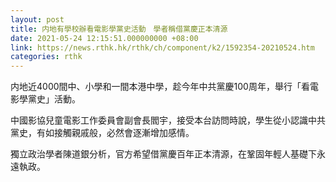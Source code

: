 ```yaml
---
layout: post
title: 内地有學校辦看電影學黨史活動　學者稱借黨慶正本清源
date: 2021-05-24 12:15:51.000000000 +08:00
link: https://news.rthk.hk/rthk/ch/component/k2/1592354-20210524.htm
categories: rthk
---
```


内地近4000間中、小學和一間本港中學，趁今年中共黨慶100周年，舉行「看電影學黨史」活動。

中國影協兒童電影工作委員會副會長閻宇，接受本台訪問時說，學生從小認識中共黨史，有如接觸親戚般，必然會逐漸增加感情。

獨立政治學者陳道銀分析，官方希望借黨慶百年正本清源，在鞏固年輕人基礎下永遠執政。
